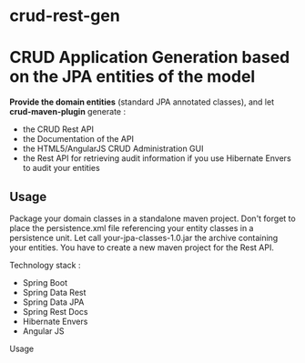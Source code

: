 # crud-rest-gen
CRUD Application Generation based on the JPA entities of the model
==
__Provide the domain entities__ (standard JPA annotated classes), and let **crud-maven-plugin** generate :
* the CRUD Rest API
* the Documentation of the API
* the HTML5/AngularJS CRUD Administration GUI
* the Rest API for retrieving audit information if you use Hibernate Envers to audit your entities

Usage
-
Package your domain classes in a standalone maven project. Don't forget to place the persistence.xml file referencing your entity classes in a persistence unit.
Let call your-jpa-classes-1.0.jar the archive containing your entities.
You have to create a new maven project for the Rest API.


Technology stack :
* Spring Boot
* Spring Data Rest
* Spring Data JPA
* Spring Rest Docs
* Hibernate Envers
* Angular JS

Usage
